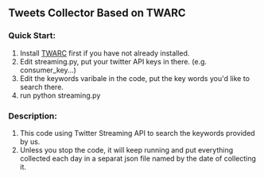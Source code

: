 ## Tweets Collector Based on TWARC

### Quick Start:
1. Install [TWARC](https://github.com/DocNow/twarc) first if you have not already installed.
2. Edit streaming.py, put your twitter API keys in there. (e.g. consumer_key...)
3. Edit the keywords varibale in the code, put the key words you'd like to search there.
4. run python streaming.py

### Description:
1. This code using Twitter Streaming API to search the keywords provided by us.
2. Unless you stop the code, it will keep running and put everything collected each day in a separat json file named by the date of collecting it. 
